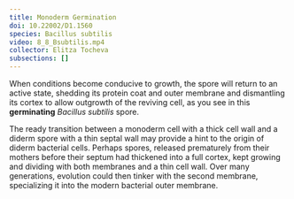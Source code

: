```yaml
---
title: Monoderm Germination
doi: 10.22002/D1.1560
species: Bacillus subtilis
video: 8_8_Bsubtilis.mp4
collector: Elitza Tocheva
subsections: []
---
```


When conditions become conducive to growth, the spore will return to an active state, shedding its protein coat and outer membrane and dismantling its cortex to allow outgrowth of the reviving cell, as you see in this **germinating** *Bacillus subtilis* spore.

The ready transition between a monoderm cell with a thick cell wall and a diderm spore with a thin septal wall may provide a hint to the origin of diderm bacterial cells. Perhaps spores, released prematurely from their mothers before their septum had thickened into a full cortex, kept growing and dividing with both membranes and a thin cell wall. Over many generations, evolution could then tinker with the second membrane, specializing it into the modern bacterial outer membrane.


